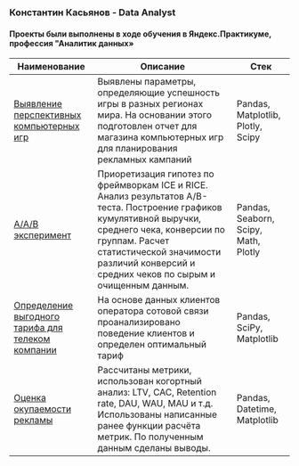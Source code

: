### Константин Касьянов - Data Analyst

#### Проекты были выполнены в ходе обучения в Яндекс.Практикуме, профессия "Аналитик данных»

Наименование  | Описание | Стек | 
------- | --------  | --------  |
[Выявление перспективных компьютерных игр](https://github.com/KasyanovK/works/tree/main/Games)   | Выявлены параметры, определяющие успешность игры в разных регионах мира. На основании этого подготовлен отчет для магазина компьютерных игр для планирования рекламных кампаний     |Pandas, Matplotlib, Plotly, Scipy |
[A/A/B эксперимент](https://github.com/KasyanovK/works/tree/main/abtest)   | Приоретизация гипотез по фреймворкам ICE и RICE. Анализ результатов A/B-теста. Построение графиков кумулятивной выручки, среднего чека, конверсии по группам. Расчет статистической значимости различий конверсий и средних чеков по сырым и очищенным данным.| Pandas, Seaborn, Scipy, Math, Plotly          |
[Определение выгодного тарифа для телеком компании](https://github.com/KasyanovK/product_analyst/tree/main/Tariff)   | На основе данных клиентов оператора сотовой связи проанализировано поведение клиентов и определен оптимальный тариф  | Pandas, SciPy, Matplotlib          |
[Оценка окупаемости рекламы](https://github.com/KasyanovK/works/tree/main/roi_ltv_cac)   | Рассчитаны метрики, использован когортный анализ: LTV, CAC, Retention rate, DAU, WAU, MAU и т.д. Использованы написанные ранее функции расчёта метрик. По полученным данным сделаны выводы. | Pandas, Datetime, Matplotlib|
